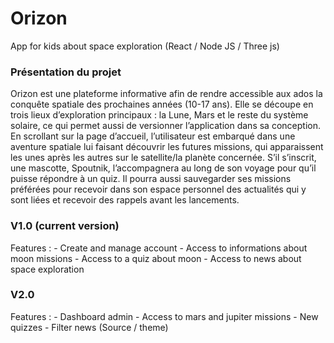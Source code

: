 # Orizon
App for kids about space exploration (React / Node JS / Three js)

### Présentation du projet

Orizon est une plateforme informative afin de rendre accessible aux ados la conquête spatiale des prochaines années (10-17 ans). Elle se découpe en trois lieux d’exploration principaux : la Lune, Mars et le reste du système solaire, ce qui permet aussi de versionner l’application dans sa conception. En scrollant sur la page d’accueil, l’utilisateur est embarqué dans une aventure spatiale lui faisant découvrir les futures missions, qui apparaissent les unes après les autres sur le satellite/la planète concernée. S’il s’inscrit, une mascotte, Spoutnik, l’accompagnera au long de son voyage pour qu’il puisse répondre à un quiz. Il pourra aussi sauvegarder ses missions préférées pour recevoir dans son espace personnel des actualités qui y sont liées et recevoir des rappels avant les lancements. 

### V1.0 (current version)

Features :
    - Create and manage account
    - Access to informations about moon missions
    - Access to a quiz about moon
    - Access to news about space exploration


### V2.0

Features :
    - Dashboard admin
    - Access to mars and jupiter missions
    - New quizzes
    - Filter news (Source / theme)